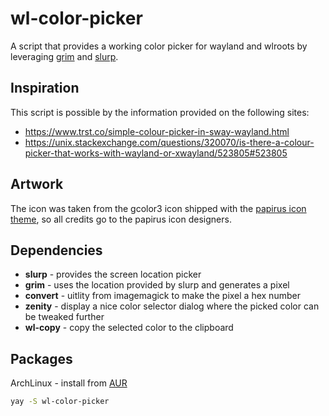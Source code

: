 # wl-color-picker

A script that provides a working color picker for wayland and wlroots
by leveraging [grim](https://github.com/emersion/grim) and
[slurp](https://github.com/emersion/slurp).

## Inspiration

This script is possible by the information provided on the following
sites:

* https://www.trst.co/simple-colour-picker-in-sway-wayland.html
* https://unix.stackexchange.com/questions/320070/is-there-a-colour-picker-that-works-with-wayland-or-xwayland/523805#523805

## Artwork

The icon was taken from the gcolor3 icon shipped with the
[papirus icon theme](https://github.com/PapirusDevelopmentTeam/papirus-icon-theme),
so all credits go to the papirus icon designers.

## Dependencies

* __slurp__ - provides the screen location picker
* __grim__ - uses the location provided by slurp and generates a pixel
* __convert__ - uitlity from imagemagick to make the pixel a hex number
* __zenity__ - display a nice color selector dialog where the picked color can be tweaked further
* __wl-copy__ - copy the selected color to the clipboard

## Packages

ArchLinux - install from [AUR](https://aur.archlinux.org/packages/wl-color-picker)
```sh
yay -S wl-color-picker
```
